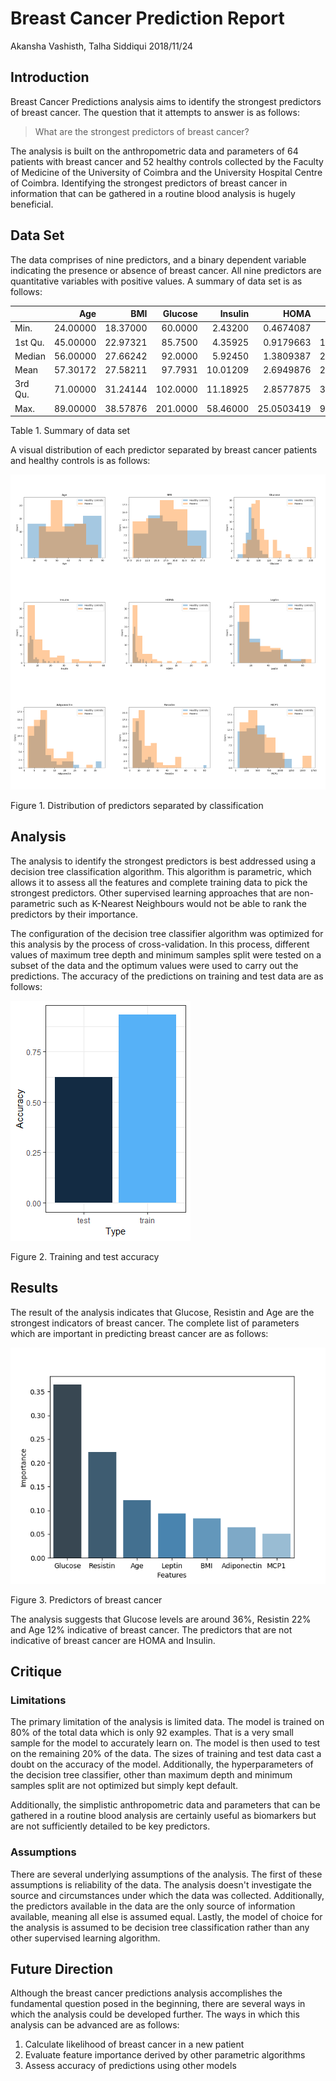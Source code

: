Breast Cancer Prediction Report
================
Akansha Vashisth, Talha Siddiqui
2018/11/24

Introduction
------------

Breast Cancer Predictions analysis aims to identify the strongest predictors of breast cancer. The question that it attempts to answer is as follows:

> What are the strongest predictors of breast cancer?

The analysis is built on the anthropometric data and parameters of 64 patients with breast cancer and 52 healthy controls collected by the Faculty of Medicine of the University of Coimbra and the University Hospital Centre of Coimbra. Identifying the strongest predictors of breast cancer in information that can be gathered in a routine blood analysis is hugely beneficial.

Data Set
--------

The data comprises of nine predictors, and a binary dependent variable indicating the presence or absence of breast cancer. All nine predictors are quantitative variables with positive values. A summary of data set is as follows:

|         |       Age|       BMI|   Glucose|   Insulin|        HOMA|    Leptin|  Adiponectin|   Resistin|       MCP1|
|---------|---------:|---------:|---------:|---------:|-----------:|---------:|------------:|----------:|----------:|
| Min.    |  24.00000|  18.37000|   60.0000|   2.43200|   0.4674087|   4.31100|     1.656020|   3.210000|    45.8430|
| 1st Qu. |  45.00000|  22.97321|   85.7500|   4.35925|   0.9179663|  12.31367|     5.474283|   6.881762|   269.9783|
| Median  |  56.00000|  27.66242|   92.0000|   5.92450|   1.3809387|  20.27100|     8.352692|  10.827740|   471.3225|
| Mean    |  57.30172|  27.58211|   97.7931|  10.01209|   2.6949876|  26.61508|    10.180874|  14.725966|   534.6470|
| 3rd Qu. |  71.00000|  31.24144|  102.0000|  11.18925|   2.8577875|  37.37830|    11.815970|  17.755208|   700.0850|
| Max.    |  89.00000|  38.57876|  201.0000|  58.46000|  25.0503419|  90.28000|    38.040000|  82.100000|  1698.4400|

Table 1. Summary of data set

A visual distribution of each predictor separated by breast cancer patients and healthy controls is as follows:

![](report_files/figure-markdown_github/eda_plots-1.png)

Figure 1. Distribution of predictors separated by classification

Analysis
--------

The analysis to identify the strongest predictors is best addressed using a decision tree classification algorithm. This algorithm is parametric, which allows it to assess all the features and complete training data to pick the strongest predictors. Other supervised learning approaches that are non-parametric such as K-Nearest Neighbours would not be able to rank the predictors by their importance.

The configuration of the decision tree classifier algorithm was optimized for this analysis by the process of cross-validation. In this process, different values of maximum tree depth and minimum samples split were tested on a subset of the data and the optimum values were used to carry out the predictions. The accuracy of the predictions on training and test data are as follows:

![](report_files/figure-markdown_github/unnamed-chunk-1-1.png)

Figure 2. Training and test accuracy

Results
-------

The result of the analysis indicates that Glucose, Resistin and Age are the strongest indicators of breast cancer. The complete list of parameters which are important in predicting breast cancer are as follows:

![strongest-predictors](../img/results.png)

Figure 3. Predictors of breast cancer

The analysis suggests that Glucose levels are around 36%, Resistin 22% and Age 12% indicative of breast cancer. The predictors that are not indicative of breast cancer are HOMA and Insulin.

Critique
--------

### Limitations

The primary limitation of the analysis is limited data. The model is trained on 80% of the total data which is only 92 examples. That is a very small sample for the model to accurately learn on. The model is then used to test on the remaining 20% of the data. The sizes of training and test data cast a doubt on the accuracy of the model. Additionally, the hyperparameters of the decision tree classifier, other than maximum depth and minimum samples split are not optimized but simply kept default.

Additionally, the simplistic anthropometric data and parameters that can be gathered in a routine blood analysis are certainly useful as biomarkers but are not sufficiently detailed to be key predictors.

### Assumptions

There are several underlying assumptions of the analysis. The first of these assumptions is reliability of the data. The analysis doesn't investigate the source and circumstances under which the data was collected. Additionally, the predictors available in the data are the only source of information available, meaning all else is assumed equal. Lastly, the model of choice for the analysis is assumed to be decision tree classification rather than any other supervised learning algorithm.

Future Direction
----------------

Although the breast cancer predictions analysis accomplishes the fundamental question posed in the beginning, there are several ways in which the analysis could be developed further. The ways in which this analysis can be advanced are as follows:

1.  Calculate likelihood of breast cancer in a new patient
2.  Evaluate feature importance derived by other parametric algorithms
3.  Assess accuracy of predictions using other models
